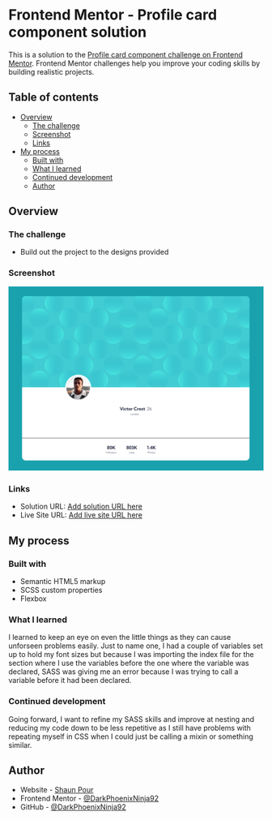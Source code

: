 # Frontend Mentor - Profile card component solution

This is a solution to the [Profile card component challenge on Frontend Mentor](https://www.frontendmentor.io/challenges/profile-card-component-cfArpWshJ). Frontend Mentor challenges help you improve your coding skills by building realistic projects. 

## Table of contents

- [Overview](#overview)
  - [The challenge](#the-challenge)
  - [Screenshot](#screenshot)
  - [Links](#links)
- [My process](#my-process)
  - [Built with](#built-with)
  - [What I learned](#what-i-learned)
  - [Continued development](#continued-development)
  - [Author](#author)

## Overview

### The challenge

- Build out the project to the designs provided

### Screenshot

![](./screenshot/screenshot.png)

### Links

- Solution URL: [Add solution URL here](https://your-solution-url.com)
- Live Site URL: [Add live site URL here](https://your-live-site-url.com)

## My process

### Built with

- Semantic HTML5 markup
- SCSS custom properties
- Flexbox

### What I learned

I learned to keep an eye on even the little things as they can cause unforseen problems easily. Just to name one, I had a couple of variables set up to hold my font sizes but because I was importing the index file for the section where I use the variables before the one where the variable was declared, SASS was giving me an error because I was trying to call a variable before it had been declared.

### Continued development

Going forward, I want to refine my SASS skills and improve at nesting and reducing my code down to be less repetitive as I still have problems with repeating myself in CSS when I could just be calling a mixin or something similar.

## Author

- Website - [Shaun Pour](https://shaunpourdev.com)
- Frontend Mentor - [@DarkPhoenixNinja92](https://www.frontendmentor.io/profile/DarkPhoenixNinja92)
- GitHub - [@DarkPhoenixNinja92](https://github.com/DarkPhoenixNinja92/)